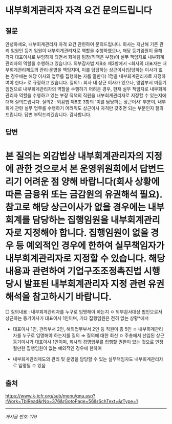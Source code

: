 # 내부회계관리자 자격 요건 문의드립니다

## 질문
안녕하세요, 내부회계관리자 자격 요건 관련하여 문의드립니다.
회사는 지난해 기존 관리 임원인 등기 임원이 내부회계관리자로 역할을 수행하였으나, 해당 등기임원이 올해 각자 대표이사로 부임하게 되면서 회계팀 팀장(직책은 부장)이 실무 책임자로 내부회계관리자의 역할을 수행하고 있습니다.
외부감사법 제8조 제3항에서 <회사의 대표자는 내부회계관리제도의 관리·운영을 책임지며, 이를 담당하는 상근이사(담당하는 이사가 없는 경우에는 해당 이사의 업무를 집행하는 자를 말한다) 1명을 내부회계관리자로 지정하여야 한다> 로 규정하고 있습니다.
질의1 : 회사 내 상근 이사가 있으나, 영업부서 미등기임원으로 내부회계관리자의 역할을 수행하기 어려운 경우, 현재 실무 책임자로 내부회계관리자 역할을 수행하고 있는 부장 직책의 직원을 내부회계관리자로 지정할 수 있는지에 대해 질의드립니다.
질의2 : 외감법 제8조 3항의 '이를 담당하는 상근이사' 부분이, 내부회계 관련 실무 업무를 수행하기 어려워도 상근이사 자격만 갖추면 되는 부분인지 질의드립니다.
답변 부탁드리겠습니다.
감사합니다.

## 답변
본 질의는 외감법상 내부회계관리자의 지정에 관한 것으로서 본 운영위원회에서 답변드리기 어려운 점 양해 바랍니다(회사 상황에 따른 금융위 또는 금감원의 유권해석 필요).
참고로 해당 상근이사가 없을 경우에는 내부회계를 담당하는 집행임원을 내부회계관리자로 지정해야 합니다. 집행임원이 없을 경우 등 예외적인 경우에 한하여 실무책임자가 내부회계관리자로 지정할 수 있습니다.
해당 내용과 관련하여 기업구조조정촉진법 시행당시 발표된 내부회계관리자 지정 관련 유권해석을 참고하시기 바랍니다.
==========================================
□ 질의내용 : 내부회계관리자를 누구로 임명해야 하는지
ㅇ 외부감사대상 법인으로서 상근하는 등기이사가 대표이사 1인이며, 기타 집행임원은 전혀 없는 상황*에서
* 대표이사 1인, 관리부서 2인, 해외업무부서 2인 등 직원이 총 5인
ㅇ 내부회계관리자를 누구로 임명해야 하는지를 질의
⇒ 질의에 대한 회신
ㅇ 주총에서 선임된 상근 등기이사가 대표이사 1인이며, 회사의 경영업무를 집행할 권한이 있는 것으로 인정될만한 집행임원이 없는 예외적인 경우에 한하여
- 내부회계관리제도의 관리 및 운영을 담당할 수 있는 실무책임자도 내부회계관리자로 임명될 수 있음

## 출처
https://www.k-icfr.org/sub/menu/qna.asp?rWork=TblRead&rNo=376&rGotoPage=56&rSchText=&rType=1

---
*게시글 번호: 179*
